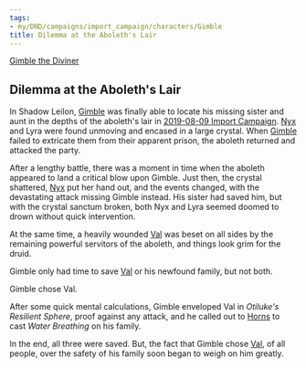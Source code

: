 ```yaml
---
tags:
- my/DND/campaigns/import_campaign/characters/Gimble
title: Dilemma at the Aboleth's Lair
---
```



[Gimble the Diviner](/dnd/characters/gimble-the-diviner/)

## Dilemma at the Aboleth's Lair

In Shadow Leilon, [Gimble](/dnd/characters/gimble-the-diviner/) was finally able to locate his missing sister and aunt in the depths of the aboleth's lair in [2019-08-09 Import Campaign](/dnd/2019-08-09-import-campaign/). [Nyx](/dnd/characters/npcs/nyx/) and Lyra were found unmoving and encased in a large crystal. When [Gimble](/dnd/characters/gimble-the-diviner/) failed to extricate them from their apparent prison, the aboleth returned and attacked the party.

After a lengthy battle, there was a moment in time when the aboleth appeared to land a critical blow upon Gimble. Just then, the crystal shattered, [Nyx](/dnd/characters/npcs/nyx/) put her hand out, and the events changed, with the devastating attack missing Gimble instead. His sister had saved him, but with the crystal sanctum broken, both Nyx and Lyra seemed doomed to drown without quick intervention.

At the same time, a heavily wounded [Val](/dnd/characters/val/) was beset on all sides by the remaining powerful servitors of the aboleth, and things look grim for the druid.

Gimble only had time to save [Val](/dnd/characters/val/) or his newfound family, but not both.

Gimble chose Val.

After some quick mental calculations, Gimble enveloped Val in *Otiluke's Resilient Sphere*, proof against any attack, and he called out to [Horns](/dnd/characters/horns/) to cast *Water Breathing* on his family.

In the end, all three were saved. But, the fact that Gimble chose [Val](/dnd/characters/val/), of all people, over the safety of his family soon began to weigh on him greatly.
